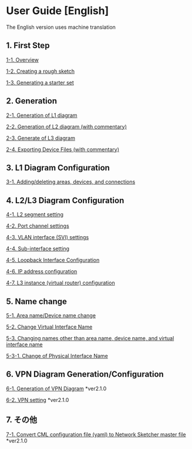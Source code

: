 # User Guide [English]
The English version uses machine translation

## 1. First Step

[1-1. Overview](https://github.com/cisco-open/network-sketcher/blob/main/User_Guide/English/1-1%20What%20is%20Network%20Sketcher%20DX.pdf)

[1-2. Creating a rough sketch](https://github.com/cisco-open/network-sketcher/blob/main/User_Guide/English/1-2.creating%20a%20rough%20sketch.pdf)

[1-3. Generating a starter set](https://github.com/cisco-open/network-sketcher/blob/main/User_Guide/English/1-3.%20generating%20a%20starter%20set.pdf)


## 2. Generation

[2-1. Generation of L1 diagram](https://github.com/cisco-open/network-sketcher/blob/main/User_Guide/English/2-1.%20generation%20of%20L1%20diagram.pdf)

[2-2. Generation of L2 diagram (with commentary)](https://github.com/cisco-open/network-sketcher/blob/main/User_Guide/English/2-2.%20generation%20of%20L2%20diagram.pdf)

[2-3. Generate of L3 diagram](https://github.com/cisco-open/network-sketcher/blob/main/User_Guide/English/2-3.%20generate%20of%20L3%20diagram.pdf)

[2-4. Exporting Device Files (with commentary)](https://github.com/cisco-open/network-sketcher/blob/main/User_Guide/English/2-4%20Exporting%20Device%20Files.pdf)

## 3. L1 Diagram Configuration

[3-1. Adding/deleting areas, devices, and connections](https://github.com/cisco-open/network-sketcher/blob/main/User_Guide/English/3-1.%20addingdeleting%20areas%2C%20devices%2C%20and%20connections.pdf)


## 4. L2/L3 Diagram Configuration

[4-1. L2 segment setting ](https://github.com/cisco-open/network-sketcher/blob/main/User_Guide/English/4-1.L2%20segment%20setting%20.pdf)

[4-2. Port channel settings ](https://github.com/cisco-open/network-sketcher/blob/main/User_Guide/English/4-2.Port%20channel%20settings%20.pdf)

[4-3. VLAN interface (SVI) settings ](https://github.com/cisco-open/network-sketcher/blob/main/User_Guide/English/4-3.VLAN%20interface%20(SVI)%20settings%20.pdf)

[4-4. Sub-interface setting](https://github.com/cisco-open/network-sketcher/blob/main/User_Guide/English/4-4.Sub-interface%20setting.pdf)

[4-5. Loopback Interface Configuration](https://github.com/cisco-open/network-sketcher/blob/main/User_Guide/English/4-5.Loopback%20Interface%20Configuration.pdf)

[4-6. IP address configuration](https://github.com/cisco-open/network-sketcher/blob/main/User_Guide/English/4-6.IP%20address%20configuration.pdf)

[4-7. L3 instance (virtual router) configuration](https://github.com/cisco-open/network-sketcher/blob/main/User_Guide/English/4-7.L3%20instance%20(virtual%20router)%20configuration.pdf)

## 5. Name change
[5-1. Area name/Device name change](https://github.com/cisco-open/network-sketcher/blob/main/User_Guide/English/5-1.%20area%20namedevice%20name%20change.pdf)

[5-2. Change Virtual Interface Name ](https://github.com/cisco-open/network-sketcher/blob/main/User_Guide/English/5-2.Change%20Virtual%20Interface%20Name%20.pdf)

[5-3. Changing names other than area name, device name, and virtual interface name](https://github.com/cisco-open/network-sketcher/blob/main/User_Guide/English/5-3.%20Changing%20names%20other%20than%20area%20name%2C%20device%20name%2C%20and%20virtual%20interface%20name.pdf)

[5-3-1. Change of Physical Interface Name](https://github.com/cisco-open/network-sketcher/blob/main/User_Guide/English/5-3-1.%20Change%20of%20Physical%20Interface%20Name.pdf)

## 6. VPN Diagram Generation/Configuration
[6-1. Generation of VPN Diagram](https://github.com/cisco-open/network-sketcher/blob/main/User_Guide/English/6-1.%20Generation%20of%20VPN%20Diagram%20.md) *ver2.1.0

[6-2. VPN setting](https://github.com/cisco-open/network-sketcher/blob/main/User_Guide/English/6-2.%20VPN%20setting.md) *ver2.1.0


## 7. その他
[7-1. Convert CML configuration file (yaml) to Network Sketcher master file](https://github.com/cisco-open/network-sketcher/blob/main/User_Guide/English/7-1.%20Convert%20CML%20configuration%20file%20(yaml)%20to%20Network%20Sketcher%20master%20file.md) *ver2.1.0
